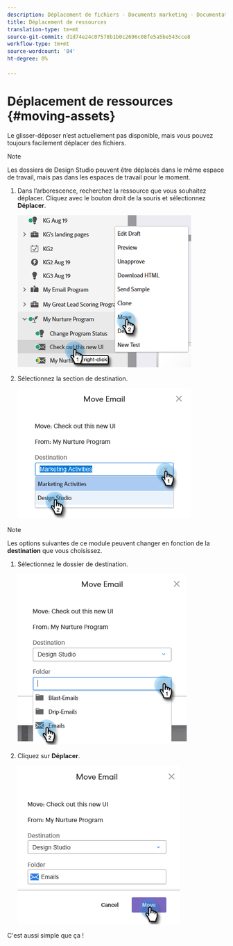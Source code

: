 ```yaml
---
description: Déplacement de fichiers - Documents marketing - Documentation du produit
title: Déplacement de ressources
translation-type: tm+mt
source-git-commit: d1d74e24c07578b1b0c2696c08fe5a5be543cce8
workflow-type: tm+mt
source-wordcount: '84'
ht-degree: 0%

---
```



# Déplacement de ressources {#moving-assets}

Le glisser-déposer n’est actuellement pas disponible, mais vous pouvez toujours facilement déplacer des fichiers.

>[!NOTE]
>
>Les dossiers de Design Studio peuvent être déplacés dans le même espace de travail, mais pas dans les espaces de travail pour le moment.

1. Dans l’arborescence, recherchez la ressource que vous souhaitez déplacer. Cliquez avec le bouton droit de la souris et sélectionnez **Déplacer**.

   ![](assets/moving-assets-1.png)

1. Sélectionnez la section de destination.

   ![](assets/moving-assets-2.png)

>[!NOTE]
>
>Les options suivantes de ce module peuvent changer en fonction de la **destination** que vous choisissez.

1. Sélectionnez le dossier de destination.

   ![](assets/moving-assets-3.png)

1. Cliquez sur **Déplacer**.

   ![](assets/moving-assets-4.png)

C&#39;est aussi simple que ça !
